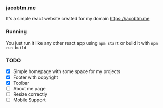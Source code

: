 ### jacobtm.me
It's a simple react website created for my domain https://jacobtm.me
### Running
You just run it like any other react app using `npm start` or build it with `npm run build`

### TODO
- [X] Simple homepage with some space for my projects
- [X] Footer with copyright
- [X] Toolbar
- [ ] About me page
- [ ] Resize correctly
- [ ] Mobile Support
